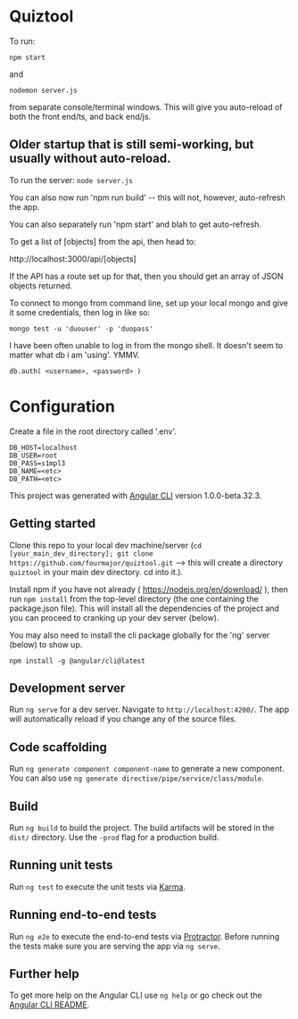 # Quiztool

To run:

```npm start```

and

```nodemon server.js```

from separate console/terminal windows. This will give  you auto-reload of both the front end/ts, and back end/js.


## Older startup that is still semi-working, but usually without auto-reload.

To run the server: `node server.js`

You can also now run 'npm run build' -- this will not, however, auto-refresh the app.

You can also separately run 'npm start' and blah to get auto-refresh.

To get a list of [objects] from the api, then head to:

http://localhost:3000/api/[objects]

If the API has a route set up for that, then you should get an array of JSON objects returned.

To connect to mongo from command line, set up your local mongo and give it some credentials, then log in like so:

```
mongo test -u 'duouser' -p 'duopass'
```

I have been often unable to log in from the mongo shell. It doesn't seem to matter what db i am 'using'. YMMV.

```
db.auth( <username>, <password> )
```


# Configuration

Create a file in the root directory called '.env'.
```
DB_HOST=localhost
DB_USER=root
DB_PASS=s1mpl3
DB_NAME=<etc>
DB_PATH=<etc>
```


This project was generated with [Angular CLI](https://github.com/angular/angular-cli) version 1.0.0-beta.32.3.

## Getting started

Clone this repo to your local dev machine/server (`cd [your_main_dev_directory]; git clone https://github.com/fourmajor/quiztool.git` --> this will create a directory `quiztool` in your main dev directory. cd into it.).

Install npm if you have not already ( https://nodejs.org/en/download/ ), then run `npm install` from the top-level directory (the one containing the package.json file). This will install all the dependencies of the project and you can proceed to cranking up your dev server (below).

You may also need to install the cli package globally for the 'ng' server (below) to show up.

`npm install -g @angular/cli@latest`

## Development server
Run `ng serve` for a dev server. Navigate to `http://localhost:4200/`. The app will automatically reload if you change any of the source files.

## Code scaffolding

Run `ng generate component component-name` to generate a new component. You can also use `ng generate directive/pipe/service/class/module`.

## Build

Run `ng build` to build the project. The build artifacts will be stored in the `dist/` directory. Use the `-prod` flag for a production build.

## Running unit tests

Run `ng test` to execute the unit tests via [Karma](https://karma-runner.github.io).

## Running end-to-end tests

Run `ng e2e` to execute the end-to-end tests via [Protractor](http://www.protractortest.org/).
Before running the tests make sure you are serving the app via `ng serve`.

## Further help

To get more help on the Angular CLI use `ng help` or go check out the [Angular CLI README](https://github.com/angular/angular-cli/blob/master/README.md).
